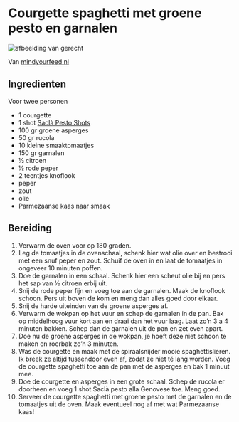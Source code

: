 # Courgette spaghetti met groene pesto en garnalen

![afbeelding van gerecht](https://www.mindyourfeed.nl/wp-content/uploads/2017/03/courgette-spaghetti-met-groene-pesto-IMG_8549.jpg)

Van [mindyourfeed.nl](https://www.mindyourfeed.nl/recepten/diner/courgette-spaghetti-met-groene-pesto/)

## Ingredienten

Voor twee personen

- 1 courgette
- 1 shot [Saclà Pesto Shots](http://pubads.g.doubleclick.net/gampad/clk?id=88453962&iu=/4217/3rdparty/MindYourFeed)
- 100 gr groene asperges
- 50 gr rucola
- 10 kleine smaaktomaatjes
- 150 gr garnalen
- ½ citroen
- ½ rode peper
- 2 teentjes knoflook
- peper
- zout
- olie
- Parmezaanse kaas naar smaak

## Bereiding

1. Verwarm de oven voor op 180 graden.
2. Leg de tomaatjes in de ovenschaal, schenk hier wat olie over en bestrooi met een snuf peper en zout. Schuif de oven in en laat de tomaatjes in ongeveer 10 minuten poffen.
3. Doe de garnalen in een schaal. Schenk hier een scheut olie bij en pers het sap van ½ citroen erbij uit.
4. Snij de rode peper fijn en voeg toe aan de garnalen. Maak de knoflook schoon. Pers uit boven de kom en meng dan alles goed door elkaar.
5. Snij de harde uiteinden van de groene asperges af.
6. Verwarm de wokpan op het vuur en schep de garnalen in de pan. Bak op middelhoog vuur kort aan en draai dan het vuur laag. Laat zo’n 3 a 4 minuten bakken. Schep dan de garnalen uit de pan en zet even apart.
7. Doe nu de groene asperges in de wokpan, je hoeft deze niet schoon te maken en roerbak zo’n 3 minuten.
8. Was de courgette en maak met de spiraalsnijder mooie spaghettislieren. Ik breek ze altijd tussendoor even af, zodat ze niet té lang worden. Voeg de courgette spaghetti toe aan de pan met de asperges en bak 1 minuut mee.
9. Doe de courgette en asperges in een grote schaal. Schep de rucola er doorheen en voeg 1 shot Saclà pesto alla Genovese toe. Meng goed.
10. Serveer de courgette spaghetti met groene pesto met de garnalen en de tomaatjes uit de oven. Maak eventueel nog af met wat Parmezaanse kaas!
